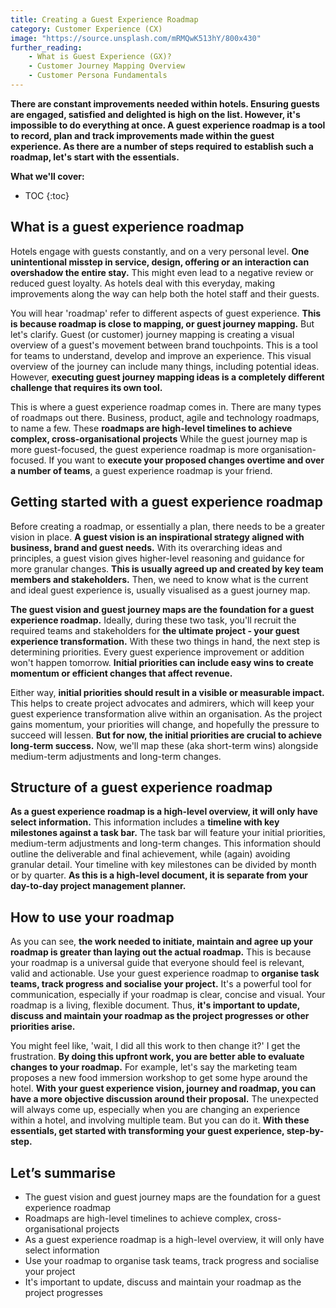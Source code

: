 ```yaml
---
title: Creating a Guest Experience Roadmap
category: Customer Experience (CX)
image: "https://source.unsplash.com/mRMQwK513hY/800x430"
further_reading:
    - What is Guest Experience (GX)?
    - Customer Journey Mapping Overview
    - Customer Persona Fundamentals
---
```

**There are constant improvements needed within hotels. Ensuring guests are engaged, satisfied and delighted is high on the list. However, it's impossible to do everything at once. A guest experience roadmap is a tool to record, plan and track improvements made within the guest experience. As there are a number of steps required to establish such a roadmap, let's start with the essentials.** 

**What we'll cover:**
* TOC
{:toc}

## What is a guest experience roadmap

Hotels engage with guests constantly, and on a very personal level. **One unintentional misstep in service, design, offering or an interaction can overshadow the entire stay.** This might even lead to a negative review or reduced guest loyalty. As hotels deal with this everyday, making improvements along the way can help both the hotel staff and their guests. 

You will hear 'roadmap' refer to different aspects of guest experience. **This is because roadmap is close to mapping, or guest journey mapping.** But let's clarify. Guest (or customer) journey mapping is creating a visual overview of a guest's movement between brand touchpoints. This is a tool for teams to understand, develop and improve an experience. This visual overview of the journey can include many things, including potential ideas. However, **executing guest journey mapping ideas is a completely different challenge that requires its own tool.**

This is where a guest experience roadmap comes in. There are many types of roadmaps out there. Business, product, agile and technology roadmaps, to name a few. These **roadmaps are high-level timelines to achieve complex, cross-organisational projects** While the guest journey map is more guest-focused, the guest experience roadmap is more organisation-focused. If you want to **execute your proposed changes overtime and over a number of teams**, a guest experience roadmap is your friend. 

## Getting started with a guest experience roadmap

Before creating a roadmap, or essentially a plan, there needs to be a greater vision in place. **A guest vision is an inspirational strategy aligned with business, brand and guest needs.** With its overarching ideas and principles, a guest vision gives higher-level reasoning and guidance for more granular changes. **This is usually agreed up and created by key team members and stakeholders.** Then, we need to know what is the current and ideal guest experience is, usually visualised as a guest journey map. 

**The guest vision and guest journey maps are the foundation for a guest experience roadmap.** Ideally, during these two task, you'll recruit the required teams and stakeholders for **the ultimate project - your guest experience transformation.** With these two things in hand, the next step is determining priorities. Every guest experience improvement or addition won't happen tomorrow. **Initial priorities can include easy wins to create momentum or efficient changes that affect revenue.** 

Either way, **initial priorities should result in a visible or measurable impact.** This helps to create project advocates and admirers, which will keep your guest experience transformation alive within an organisation. As the project gains momentum, your priorities will change, and hopefully the pressure to succeed will lessen. **But for now, the initial priorities are crucial to achieve long-term success.** Now, we'll map these (aka short-term wins) alongside medium-term adjustments and long-term changes.

## Structure of a guest experience roadmap

**As a guest experience roadmap is a high-level overview, it will only have select information.** This information includes a **timeline with key milestones against a task bar.** The task bar will feature your initial priorities, medium-term adjustments and long-term changes. This information should outline the deliverable and final achievement, while (again) avoiding granular detail. Your timeline with key milestones can be divided by month or by quarter. **As this is a high-level document, it is separate from your day-to-day project management planner.**

## How to use your roadmap

As you can see, **the work needed to initiate, maintain and agree up your roadmap is greater than laying out the actual roadmap.** This is because your roadmap is a universal guide that everyone should feel is relevant, valid and actionable. Use your guest experience roadmap to **organise task teams, track progress and socialise your project.** It's a powerful tool for communication, especially if your roadmap is clear, concise and visual. Your roadmap is a living, flexible document. Thus, **it's important to update, discuss and maintain your roadmap as the project progresses or other priorities arise.** 

You might feel like, 'wait, I did all this work to then change it?' I get the frustration. **By doing this upfront work, you are better able to evaluate changes to your roadmap.** For example, let's say the marketing team proposes a new food immersion workshop to get some hype around the hotel. **With your guest experience vision, journey and roadmap, you can have a more objective discussion around their proposal.** The unexpected will always come up, especially when you are changing an experience within a hotel, and involving multiple team. But you can do it. **With these essentials, get started with transforming your guest experience, step-by-step.**

## Let’s summarise

- The guest vision and guest journey maps are the foundation for a guest experience roadmap
- Roadmaps are high-level timelines to achieve complex, cross-organisational projects
- As a guest experience roadmap is a high-level overview, it will only have select information
- Use your roadmap to organise task teams, track progress and socialise your project
- It's important to update, discuss and maintain your roadmap as the project progresses